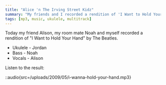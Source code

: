 ```yaml
---
title: "Alice 'n The Irving Street Kidz"
summary: "My friends and I recorded a rendition of 'I Want to Hold Your Hand' by The Beatles."
tags: [mp3, music, ukulele, multitrack]
---
```


Today my friend Alison, my room mate Noah and myself recorded a rendition of "I
Want to Hold Your Hand" by The Beatles.

- Ukulele - Jordan
- Bass - Noah
- Vocals - Alison

Listen to the result:

::audio{src=/uploads/2009/05/i-wanna-hold-your-hand.mp3}
